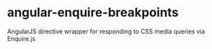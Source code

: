 angular-enquire-breakpoints
===========================

AngularJS directive wrapper for responding to CSS media queries via Enquire.js
